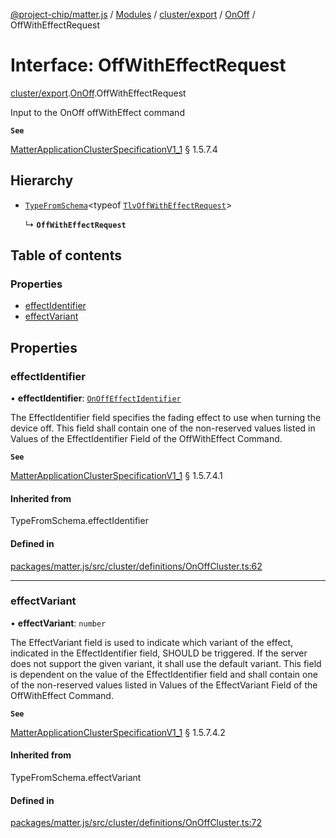 [@project-chip/matter.js](../README.md) / [Modules](../modules.md) / [cluster/export](../modules/cluster_export.md) / [OnOff](../modules/cluster_export.OnOff.md) / OffWithEffectRequest

# Interface: OffWithEffectRequest

[cluster/export](../modules/cluster_export.md).[OnOff](../modules/cluster_export.OnOff.md).OffWithEffectRequest

Input to the OnOff offWithEffect command

**`See`**

[MatterApplicationClusterSpecificationV1_1](spec_export.MatterApplicationClusterSpecificationV1_1.md) § 1.5.7.4

## Hierarchy

- [`TypeFromSchema`](../modules/tlv_export.md#typefromschema)\<typeof [`TlvOffWithEffectRequest`](../modules/cluster_export.OnOff.md#tlvoffwitheffectrequest)\>

  ↳ **`OffWithEffectRequest`**

## Table of contents

### Properties

- [effectIdentifier](cluster_export.OnOff.OffWithEffectRequest.md#effectidentifier)
- [effectVariant](cluster_export.OnOff.OffWithEffectRequest.md#effectvariant)

## Properties

### effectIdentifier

• **effectIdentifier**: [`OnOffEffectIdentifier`](../enums/cluster_export.OnOff.OnOffEffectIdentifier.md)

The EffectIdentifier field specifies the fading effect to use when turning the device off. This field shall
contain one of the non-reserved values listed in Values of the EffectIdentifier Field of the OffWithEffect
Command.

**`See`**

[MatterApplicationClusterSpecificationV1_1](spec_export.MatterApplicationClusterSpecificationV1_1.md) § 1.5.7.4.1

#### Inherited from

TypeFromSchema.effectIdentifier

#### Defined in

[packages/matter.js/src/cluster/definitions/OnOffCluster.ts:62](https://github.com/project-chip/matter.js/blob/3adaded6/packages/matter.js/src/cluster/definitions/OnOffCluster.ts#L62)

___

### effectVariant

• **effectVariant**: `number`

The EffectVariant field is used to indicate which variant of the effect, indicated in the EffectIdentifier
field, SHOULD be triggered. If the server does not support the given variant, it shall use the default
variant. This field is dependent on the value of the EffectIdentifier field and shall contain one of the
non-reserved values listed in Values of the EffectVariant Field of the OffWithEffect Command.

**`See`**

[MatterApplicationClusterSpecificationV1_1](spec_export.MatterApplicationClusterSpecificationV1_1.md) § 1.5.7.4.2

#### Inherited from

TypeFromSchema.effectVariant

#### Defined in

[packages/matter.js/src/cluster/definitions/OnOffCluster.ts:72](https://github.com/project-chip/matter.js/blob/3adaded6/packages/matter.js/src/cluster/definitions/OnOffCluster.ts#L72)
